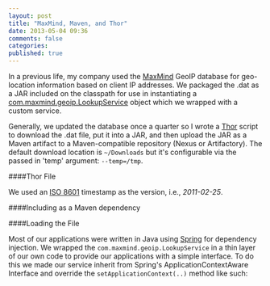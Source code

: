 ```yaml
---
layout: post
title: "MaxMind, Maven, and Thor"
date: 2013-05-04 09:36
comments: false
categories: 
published: true
---
```


In a previous life, my company used the [MaxMind](http://www.maxmind.com/en/home) GeoIP database for geo-location information based on client IP addresses. We packaged the .dat as a JAR included on the classpath for use in instantiating a [com.maxmind.geoip.LookupService](https://github.com/maxmind/geoip-api-java/blob/master/source/com/maxmind/geoip/LookupService.java) object which we wrapped with a custom service. 

<!-- more -->

Generally, we updated the database once a quarter so I wrote a [Thor](https://github.com/wycats/thor) script to download the .dat file, put it into a JAR, and then upload the JAR as a Maven artifact to a Maven-compatible repository (Nexus or Artifactory). The default download location is ```~/Downloads``` but it's configurable via the passed in 'temp' argument: ```--temp=/tmp```.

####Thor File

<div class="row-fluid">
  <div class="span10">
    <script src="https://gist.github.com/cacoco/5518012.js"></script>
  </div>
</div>

We used an [ISO 8601](http://en.wikipedia.org/wiki/ISO_8601) timestamp as the version, i.e., _2011-02-25_. 

####Including as a Maven dependency

<div class="row-fluid">
  <div class="span8">
	<script src="https://gist.github.com/cacoco/5518076.js"></script>
  </div>
</div> 

####Loading the File

Most of our applications were written in Java using [Spring](http://www.springsource.org/documentation) for dependency injection. We wrapped the ```com.maxmind.geoip.LookupService``` in a thin layer of our own code to provide our applications with a simple interface. To do this we made our service inherit from Spring's ApplicationContextAware Interface and override the ```setApplicationContext(..)``` method like such:

<div class="row-fluid">
  <div class="span10">
    <script src="https://gist.github.com/cacoco/5518218.js"></script>
  </div>
</div> 


